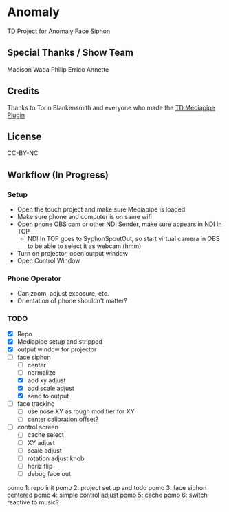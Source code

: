 # Anomaly

TD Project for Anomaly Face Siphon

## Special Thanks / Show Team

Madison Wada
Philip Errico
Annette 

## Credits

Thanks to Torin Blankensmith and everyone who made the [TD Mediapipe Plugin](https://github.com/torinmb/mediapipe-touchdesigner)

## License

CC-BY-NC

## Workflow (In Progress)

### Setup

- Open the touch project and make sure Mediapipe is loaded
- Make sure phone and computer is on same wifi
- Open phone OBS cam or other NDI Sender, make sure appears in NDI In TOP
  - NDI In TOP goes to SyphonSpoutOut, so start virtual camera in OBS to be able to select it as webcam (hmm)
- Turn on projector, open output window
- Open Control Window

### Phone Operator

- Can zoom, adjust exposure, etc.
- Orientation of phone shouldn't matter?

### TODO

- [X] Repo
- [X] Mediapipe setup and stripped
- [X] output window for projector
- [ ] face siphon
  - [ ] center
  - [ ] normalize
  - [X] add xy adjust
  - [X] add scale adjust
  - [X] send to output
- [ ] face tracking
  - [ ] use nose XY as rough modifier for XY
  - [ ] center calibration offset?
- [ ] control screen
  - [ ] cache select
  - [ ] XY adjust
  - [ ] scale adjust
  - [ ] rotation adjust knob
  - [ ] horiz flip
  - [ ] debug face out

pomo 1: repo init
pomo 2: project set up and todo
pomo 3: face siphon centered
pomo 4: simple control adjust
pomo 5: cache
pomo 6: switch reactive to music?
